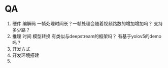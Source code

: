 # QA

1. 硬件 编解码 一帧处理时间长？一帧处理会随着视频路数的增加增加吗？ 支持多少路？
2. 推理 时间 模型转换 有类似与deepstream的框架吗？ 有基于yolov5的demo吗？
3. 开发方式
4. 开发环境搭建
5. 